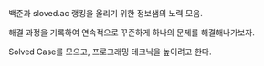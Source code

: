 백준과 sloved.ac 랭킹을 올리기 위한 정보샘의 노력 모음.

해결 과정을 기록하여 연속적으로 꾸준하게 하나의 문제를 해결해나가보자.

Solved Case를 모으고, 프로그래밍 테크닉을 높이려고 한다.